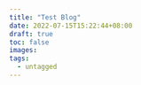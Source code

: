 ```yaml
---
title: "Test Blog"
date: 2022-07-15T15:22:44+08:00
draft: true
toc: false
images:
tags:
  - untagged
---
```



